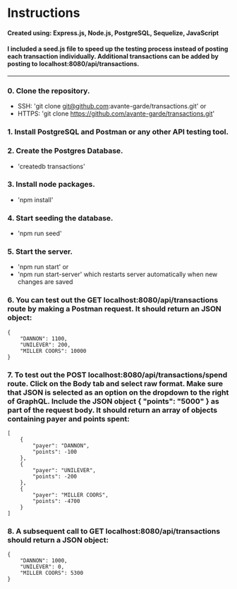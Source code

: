 # Instructions
#### Created using: Express.js, Node.js, PostgreSQL, Sequelize, JavaScript
#### I included a seed.js file to speed up the testing process instead of posting each transaction individually. Additional transactions can be added by posting to localhost:8080/api/transactions.

________________________________________________________________________

### 0. Clone the repository.
* SSH: 'git clone git@github.com:avante-garde/transactions.git' or
* HTTPS: 'git clone https://github.com/avante-garde/transactions.git'

### 1. Install PostgreSQL and Postman or any other API testing tool.

### 2. Create the Postgres Database.
* 'createdb transactions'

### 3. Install node packages.
* 'npm install'

### 4. Start seeding the database.
* 'npm run seed'

### 5. Start the server.
* 'npm run start' or
* 'npm run start-server' which restarts server automatically when new changes are saved

### 6. You can test out the GET localhost:8080/api/transactions route by making a Postman request. It should return an JSON object:
```
{
    "DANNON": 1100,
    "UNILEVER": 200,
    "MILLER COORS": 10000
}
```

### 7. To test out the POST localhost:8080/api/transactions/spend route. Click on the Body tab and select raw format. Make sure that JSON is selected as an option on the dropdown to the right of GraphQL. Include the JSON object { "points": "5000" } as part of the request body. It should return an array of objects containing payer and points spent:
```
[
    {
        "payer": "DANNON",
        "points": -100
    },
    {
        "payer": "UNILEVER",
        "points": -200
    },
    {
        "payer": "MILLER COORS",
        "points": -4700
    }
]
```

### 8. A subsequent call to GET localhost:8080/api/transactions should return a JSON object:
```
{
    "DANNON": 1000,
    "UNILEVER": 0,
    "MILLER COORS": 5300
}
```